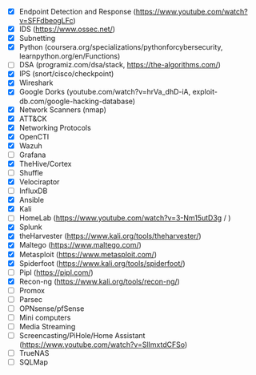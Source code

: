 - [x] Endpoint Detection and Response (https://www.youtube.com/watch?v=SFFdbeogLFc)
- [x] IDS (https://www.ossec.net/)
- [x] Subnetting
- [x] Python (coursera.org/specializations/pythonforcybersecurity, learnpython.org/en/Functions)
- [ ] DSA (programiz.com/dsa/stack, https://the-algorithms.com/)
- [x] IPS (snort/cisco/checkpoint)
- [x] Wireshark
- [x] Google Dorks (youtube.com/watch?v=hrVa_dhD-iA, exploit-db.com/google-hacking-database)
- [x] Network Scanners (nmap)
- [x] ATT&CK
- [x] Networking Protocols
- [x] OpenCTI
- [x] Wazuh
- [ ] Grafana
- [x] TheHive/Cortex
- [ ] Shuffle
- [x] Velociraptor
- [ ] InfluxDB
- [x] Ansible
- [x] Kali
- [ ] HomeLab (https://www.youtube.com/watch?v=3-Nm15utD3g / )
- [x] Splunk
- [x] theHarvester (https://www.kali.org/tools/theharvester/)
- [x] Maltego (https://www.maltego.com/)
- [x] Metasploit (https://www.metasploit.com/)
- [x] Spiderfoot (https://www.kali.org/tools/spiderfoot/)
- [ ] Pipl (https://pipl.com/)
- [x] Recon-ng (https://www.kali.org/tools/recon-ng/)
- [ ] Promox
- [ ] Parsec
- [ ] OPNsense/pfSense
- [ ] Mini computers
- [ ] Media Streaming
- [ ] Screencasting/PiHole/Home Assistant (https://www.youtube.com/watch?v=SlImxtdCFSo)
- [ ] TrueNAS
- [ ] SQLMap